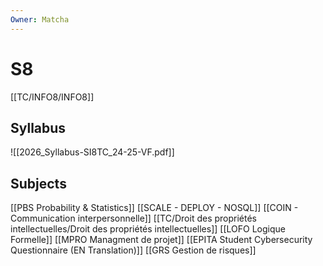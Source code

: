 ```yaml
---
Owner: Matcha
---
```

# S8
[[TC/INFO8/INFO8]]
## Syllabus
![[2026_Syllabus-SI8TC_24-25-VF.pdf]]
## Subjects
[[PBS Probability & Statistics]]
[[SCALE - DEPLOY - NOSQL]]
[[COIN - Communication interpersonnelle]]
[[TC/Droit des propriétés intellectuelles/Droit des propriétés intellectuelles]]
[[LOFO Logique Formelle]]
[[MPRO Managment de projet]]
[[EPITA Student Cybersecurity Questionnaire (EN Translation)]]
[[GRS Gestion de risques]]